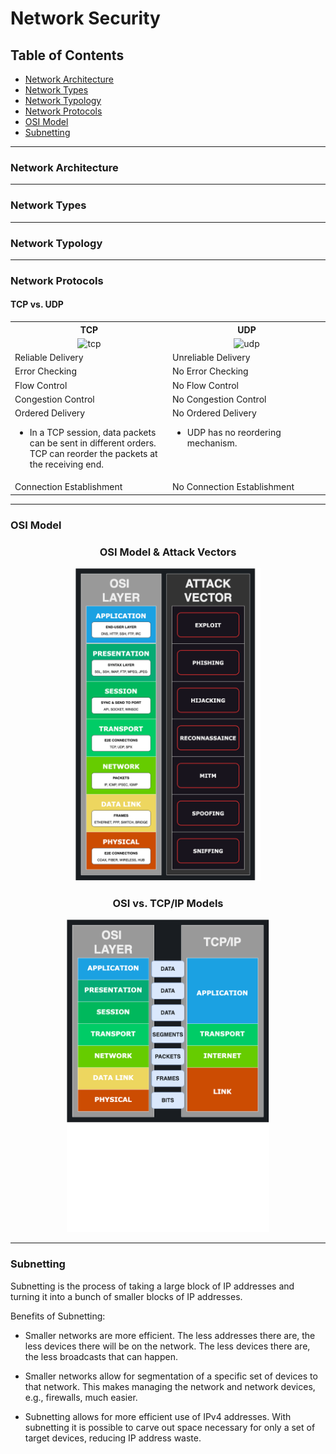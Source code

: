 # Network Security

## Table of Contents
- [Network Architecture](#network-architecture)
- [Network Types](#network-types)
- [Network Typology](#network-typology)
- [Network Protocols](#network-protocols)
- [OSI Model](#osi-model)
- [Subnetting](#subnetting)



--- 

### Network Architecture


--- 

### Network Types

--- 

### Network Typology


  

----

### Network Protocols

#### TCP vs. UDP

<table>
  <th width='50%;'>TCP</th>
  <th>UDP</th>
    <tr>
    <td align='center'><img src='https://github.com/kariemoorman/learn-networking/blob/main/images/tcp_provider.png' alt='tcp' /></td>
    <td align='center'><img src='https://github.com/kariemoorman/learn-networking/blob/main/images/udp_provider.png' alt='udp' /></td>
  </tr>
  <tr>
    <td valign="top">Reliable Delivery</td>
    <td valign="top">Unreliable Delivery</td>
  </tr>
  <tr>
    <td valign="top">Error Checking</td>
    <td valign="top">No Error Checking</td>
  </tr>
  <tr>
    <td valign="top">Flow Control</td>
    <td valign="top">No Flow Control</td>
  </tr>
  <tr>
    <td valign="top">Congestion Control</td>
    <td valign="top">No Congestion Control</td>
  </tr>
  <tr>
    <td valign="top">Ordered Delivery<ul><li>In a TCP session, data packets can be sent in different orders. TCP can reorder the packets at the receiving end.</li></ul></td>
    <td valign="top">No Ordered Delivery<ul><li>UDP has no reordering mechanism.</li></ul></td>
  </tr>
  <tr>
    <td valign="top">Connection Establishment</td>
    <td valign="top">No Connection Establishment</td>
  </tr>
</table>


--- 

### OSI Model

<h3 align='center'>OSI Model & Attack Vectors</h3>
<p align='center'><img src='https://github.com/kariemoorman/learn-cybersecurity/blob/main/images/osi_v_attacks.png' height="500"> </p>


<h3 align='center'>OSI vs. TCP/IP Models</h3>

<p align='center'><img src='https://github.com/kariemoorman/learn-cybersecurity/blob/main/images/osi_v_tcpip.png' height="500"></p>


---

### Subnetting

Subnetting is the process of taking a large block of IP addresses and turning it into a bunch of smaller blocks of IP addresses. 

Benefits of Subnetting: 

- Smaller networks are more efficient. The less addresses there are, the less devices there will be on the network. The less devices there are, the less broadcasts that can happen.

- Smaller networks allow for segmentation of a specific set of devices to that network. This makes managing the network and network devices, e.g., firewalls, much easier.

- Subnetting allows for more efficient use of IPv4 addresses. With subnetting it is possible to carve out space necessary for only a set of target devices, reducing IP address waste.
